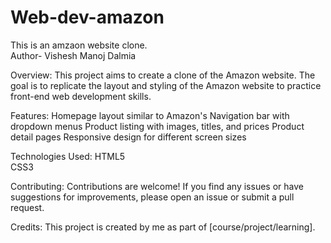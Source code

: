 # Web-dev-amazon
This is an amzaon website clone.
<br>
Author- Vishesh Manoj Dalmia

Overview:
This project aims to create a clone of the Amazon website. The goal is to replicate the layout and styling of the Amazon website to practice front-end web development skills.

Features:
Homepage layout similar to Amazon's
Navigation bar with dropdown menus
Product listing with images, titles, and prices
Product detail pages
Responsive design for different screen sizes

Technologies Used:
HTML5
<br>
CSS3

Contributing:
Contributions are welcome! If you find any issues or have suggestions for improvements, please open an issue or submit a pull request.

Credits:
This project is created by me as part of [course/project/learning].
